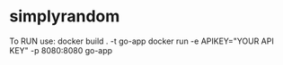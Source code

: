 # simplyrandom

To RUN use:
docker build . -t go-app 
docker run -e APIKEY="YOUR API KEY" -p 8080:8080 go-app 